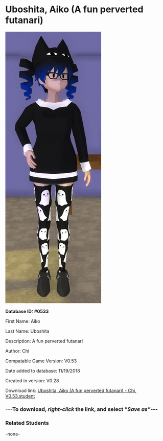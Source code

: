 # Uboshita, Aiko (A fun perverted futanari)

<img src="../../Files/Images/Uboshita, Aiko (A fun perverted futanari).png" title="Uboshita, Aiko (A fun perverted futanari) - Chi, V0.53">

**Database ID: #0533**

First Name: Aiko

Last Name: Uboshita

Description: A fun perverted futanari

Author: Chi

Compatable Game Version: V0.53

Date added to database: 11/19/2018

Created in version: V0.28

Download link: <a href="https://raw.githubusercontent.com/Arbiter1223/Daigaku-Gurashi-Custom-Students/master/Files/Student%20Files/Uboshita%2C%20Aiko%20(A%20fun%20perverted%20futanari)%20-%20Chi%2C%20V0.53.student">Uboshita, Aiko (A fun perverted futanari) - Chi, V0.53.student</a>

### ---**To download, _right-click_ the link, and select _"Save as"_**---

### Related Students

-none-

